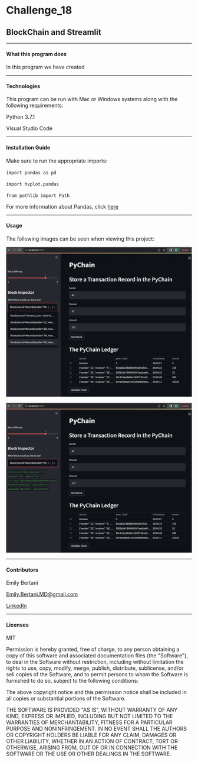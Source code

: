 # Challenge_18
## BlockChain and Streamlit
---

#### What this program does

In this program we have created 

---

#### Technologies

This program can be run with Mac or Windows systems along with the following requirements:

Python 3.7.1

Visual Studio Code


---


#### Installation Guide

Make sure to run the appropriate imports:

`import pandas as pd`

`import hvplot.pandas`

`from pathlib import Path`


For more information about Pandas, click [here](https://pandas.pydata.org/)



---


#### Usage


The following images can be seen when viewing this project:

![Streamlit Block Dropdown](https://github.com/EmilyBertani/Challenge_18/blob/main/block_dropdown.png)

![Block Record](https://github.com/EmilyBertani/Challenge_18/blob/main/block_record.png)



---


#### Contributors

Emily Bertani

Emily.Bertani.MD@gmail.com

[LinkedIn](https://www.linkedin.com/feed/)

---

#### Licenses

MIT

Permission is hereby granted, free of charge, to any person obtaining a copy of this software and associated documentation files (the "Software"), to deal in the Software without restriction, including without limitation the rights to use, copy, modify, merge, publish, distribute, sublicense, and/or sell copies of the Software, and to permit persons to whom the Software is furnished to do so, subject to the following conditions:

The above copyright notice and this permission notice shall be included in all copies or substantial portions of the Software.

THE SOFTWARE IS PROVIDED "AS IS", WITHOUT WARRANTY OF ANY KIND, EXPRESS OR IMPLIED, INCLUDING BUT NOT LIMITED TO THE WARRANTIES OF MERCHANTABILITY, FITNESS FOR A PARTICULAR PURPOSE AND NONINFRINGEMENT. IN NO EVENT SHALL THE AUTHORS OR COPYRIGHT HOLDERS BE LIABLE FOR ANY CLAIM, DAMAGES OR OTHER LIABILITY, WHETHER IN AN ACTION OF CONTRACT, TORT OR OTHERWISE, ARISING FROM, OUT OF OR IN CONNECTION WITH THE SOFTWARE OR THE USE OR OTHER DEALINGS IN THE SOFTWARE.

